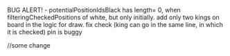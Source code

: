 BUG ALERT! - potentialPositionIdsBlack has length= 0, when filteringCheckedPositions of white, but only initially.
add only two kings on board in the logic for draw.
fix check (king can go in the same line, in which it is checked)
pin is buggy

//some change
